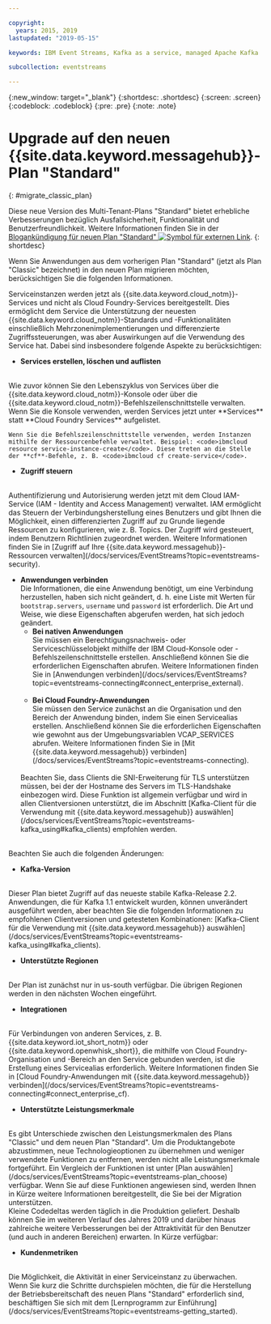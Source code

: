 ```yaml
---

copyright:
  years: 2015, 2019
lastupdated: "2019-05-15"

keywords: IBM Event Streams, Kafka as a service, managed Apache Kafka

subcollection: eventstreams

---
```


{:new_window: target="_blank"}
{:shortdesc: .shortdesc}
{:screen: .screen}
{:codeblock: .codeblock}
{:pre: .pre}
{:note: .note}

# Upgrade auf den neuen {{site.data.keyword.messagehub}}-Plan "Standard" 
{: #migrate_classic_plan}

Diese neue Version des Multi-Tenant-Plans "Standard" bietet erhebliche Verbesserungen bezüglich Ausfallsicherheit, Funktionalität und Benutzerfreundlichkeit. Weitere Informationen finden Sie in der [Blogankündigung für neuen Plan "Standard" ![Symbol für externen Link](../../icons/launch-glyph.svg "Symbol für externen Link")](https://www.ibm.com/cloud/blog/announcements/ibm-event-streams-releases-a-new-and-enhanced-standard-plan).
{: shortdesc}

Wenn Sie Anwendungen aus dem vorherigen Plan "Standard" (jetzt als Plan "Classic" bezeichnet) in den neuen Plan migrieren möchten, berücksichtigen Sie die folgenden Informationen.

Serviceinstanzen werden jetzt als {{site.data.keyword.cloud_notm}}-Services und nicht als Cloud Foundry-Services bereitgestellt. Dies ermöglicht dem Service die Unterstützung der neuesten {{site.data.keyword.cloud_notm}}-Standards und -Funktionalitäten einschließlich Mehrzonenimplementierungen und differenzierte Zugriffssteuerungen, was aber Auswirkungen auf die Verwendung des Service hat. Dabei sind insbesondere folgende Aspekte zu berücksichtigen:

* **Services erstellen, löschen und auflisten**
<br/>
    Wie zuvor können Sie den Lebenszyklus von Services über die {{site.data.keyword.cloud_notm}}-Konsole oder über die {{site.data.keyword.cloud_notm}}-Befehlszeilenschnittstelle verwalten. Wenn Sie die Konsole verwenden, werden Services jetzt unter **Services** statt **Cloud Foundry Services** aufgelistet. 
    
    Wenn Sie die Befehlszeilenschnittstelle verwenden, werden Instanzen mithilfe der Ressourcenbefehle verwaltet. Beispiel: <code>ibmcloud resource service-instance-create</code>. Diese treten an die Stelle der **cf**-Befehle, z. B. <code>ibmcloud cf create-service</code>.

* **Zugriff steuern**
<br/>
    Authentifizierung und Autorisierung werden jetzt mit dem Cloud IAM-Service (IAM - Identity and Access Management) verwaltet. IAM ermöglicht das Steuern der Verbindungsherstellung eines Benutzers und gibt Ihnen die Möglichkeit, einen differenzierten Zugriff auf zu Grunde liegende Ressourcen zu konfigurieren, wie z. B. Topics. Der Zugriff wird gesteuert, indem Benutzern Richtlinien zugeordnet werden. Weitere Informationen finden Sie in [Zugriff auf Ihre {{site.data.keyword.messagehub}}-Ressourcen verwalten](/docs/services/EventStreams?topic=eventstreams-security).

<ul>
<li><strong>Anwendungen verbinden</strong>
<br/>
    Die Informationen, die eine Anwendung benötigt, um eine Verbindung herzustellen, haben sich nicht geändert, d. h. eine Liste mit Werten für <code>bootstrap.servers</code>, <code>username</code> und <code>password</code> ist erforderlich. Die Art und Weise, wie diese Eigenschaften abgerufen werden, hat sich jedoch geändert.

<ul>
<li>
      <strong>Bei nativen Anwendungen</strong>
        <br/>
        Sie müssen ein Berechtigungsnachweis- oder Serviceschlüsselobjekt mithilfe der IBM Cloud-Konsole oder -Befehlszeilenschnittstelle erstellen. Anschließend können Sie die erforderlichen Eigenschaften abrufen. Weitere Informationen finden Sie in [Anwendungen verbinden](/docs/services/EventStreams?topic=eventstreams-connecting#connect_enterprise_external).
</li>
<br/>
<li><strong>Bei Cloud Foundry-Anwendungen</strong>
        <br/>
        Sie müssen den Service zunächst an die Organisation und den Bereich der Anwendung binden, indem Sie einen Servicealias erstellen. Anschließend können Sie die erforderlichen Eigenschaften wie gewohnt aus der Umgebungsvariablen VCAP_SERVICES abrufen. Weitere Informationen finden Sie in
        [Mit {{site.data.keyword.messagehub}} verbinden](/docs/services/EventStreams?topic=eventstreams-connecting).
</li>
</ul>
<br/>
Beachten Sie, dass Clients die SNI-Erweiterung für TLS unterstützen müssen, bei der der Hostname des Servers im TLS-Handshake einbezogen wird. Diese Funktion ist allgemein verfügbar und wird in allen Clientversionen unterstützt, die im Abschnitt [Kafka-Client für die Verwendung mit {{site.data.keyword.messagehub}} auswählen](/docs/services/EventStreams?topic=eventstreams-kafka_using#kafka_clients) empfohlen werden.</li>
</ul>

<br/>
Beachten Sie auch die folgenden Änderungen:

* **Kafka-Version**
<br/>
    Dieser Plan bietet Zugriff auf das neueste stabile Kafka-Release 2.2. Anwendungen, die für Kafka 1.1 entwickelt wurden, können unverändert ausgeführt werden, aber beachten Sie die folgenden Informationen zu empfohlenen Clientversionen und getesteten Kombinationen: [Kafka-Client für die Verwendung mit {{site.data.keyword.messagehub}} auswählen](/docs/services/EventStreams?topic=eventstreams-kafka_using#kafka_clients). 

* **Unterstützte Regionen**
<br/>
    Der Plan ist zunächst nur in us-south verfügbar. Die übrigen Regionen werden in den nächsten Wochen eingeführt.

* **Integrationen**
<br/>
    Für Verbindungen von anderen Services, z. B. {{site.data.keyword.iot_short_notm}} oder {{site.data.keyword.openwhisk_short}}, die mithilfe von Cloud Foundry-Organisation und -Bereich an den Service gebunden werden, ist die Erstellung eines Servicealias erforderlich. Weitere Informationen finden Sie in
    [Cloud Foundry-Anwendungen mit {{site.data.keyword.messagehub}} verbinden](/docs/services/EventStreams?topic=eventstreams-connecting#connect_enterprise_cf).
    

* **Unterstützte Leistungsmerkmale**
<br/>
    Es gibt Unterschiede zwischen den Leistungsmerkmalen des Plans "Classic" und dem neuen Plan "Standard". Um die Produktangebote abzustimmen, neue Technologieoptionen zu übernehmen und weniger verwendete Funktionen zu entfernen, werden nicht alle Leistungsmerkmale fortgeführt. Ein Vergleich der Funktionen ist unter [Plan auswählen](/docs/services/EventStreams?topic=eventstreams-plan_choose) verfügbar. Wenn Sie auf diese Funktionen angewiesen sind, werden Ihnen in Kürze weitere Informationen bereitgestellt, die Sie bei der Migration unterstützen.
   
<br/>
Kleine Codedeltas werden täglich in die Produktion geliefert. Deshalb können Sie im weiteren Verlauf des Jahres 2019 und darüber hinaus zahlreiche weitere Verbesserungen bei der Attraktivität für den Benutzer (und auch in anderen Bereichen) erwarten. In Kürze verfügbar:

* **Kundenmetriken**
<br/>
    Die Möglichkeit, die Aktivität in einer Serviceinstanz zu überwachen.

<br/>
Wenn Sie kurz die Schritte durchspielen möchten, die für die Herstellung der Betriebsbereitschaft des neuen Plans "Standard" erforderlich sind, beschäftigen Sie sich mit dem [Lernprogramm zur Einführung](/docs/services/EventStreams?topic=eventstreams-getting_started).


